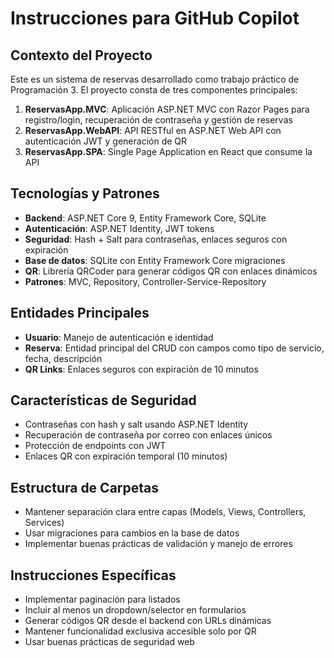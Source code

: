 # Instrucciones para GitHub Copilot

<!-- Use this file to provide workspace-specific custom instructions to Copilot. For more details, visit https://code.visualstudio.com/docs/copilot/copilot-customization#_use-a-githubcopilotinstructionsmd-file -->

## Contexto del Proyecto
Este es un sistema de reservas desarrollado como trabajo práctico de Programación 3. El proyecto consta de tres componentes principales:

1. **ReservasApp.MVC**: Aplicación ASP.NET MVC con Razor Pages para registro/login, recuperación de contraseña y gestión de reservas
2. **ReservasApp.WebAPI**: API RESTful en ASP.NET Web API con autenticación JWT y generación de QR
3. **ReservasApp.SPA**: Single Page Application en React que consume la API

## Tecnologías y Patrones
- **Backend**: ASP.NET Core 9, Entity Framework Core, SQLite
- **Autenticación**: ASP.NET Identity, JWT tokens
- **Seguridad**: Hash + Salt para contraseñas, enlaces seguros con expiración
- **Base de datos**: SQLite con Entity Framework Core migraciones
- **QR**: Librería QRCoder para generar códigos QR con enlaces dinámicos
- **Patrones**: MVC, Repository, Controller-Service-Repository

## Entidades Principales
- **Usuario**: Manejo de autenticación e identidad
- **Reserva**: Entidad principal del CRUD con campos como tipo de servicio, fecha, descripción
- **QR Links**: Enlaces seguros con expiración de 10 minutos

## Características de Seguridad
- Contraseñas con hash y salt usando ASP.NET Identity
- Recuperación de contraseña por correo con enlaces únicos
- Protección de endpoints con JWT
- Enlaces QR con expiración temporal (10 minutos)

## Estructura de Carpetas
- Mantener separación clara entre capas (Models, Views, Controllers, Services)
- Usar migraciones para cambios en la base de datos
- Implementar buenas prácticas de validación y manejo de errores

## Instrucciones Específicas
- Implementar paginación para listados
- Incluir al menos un dropdown/selector en formularios
- Generar códigos QR desde el backend con URLs dinámicas
- Mantener funcionalidad exclusiva accesible solo por QR
- Usar buenas prácticas de seguridad web
